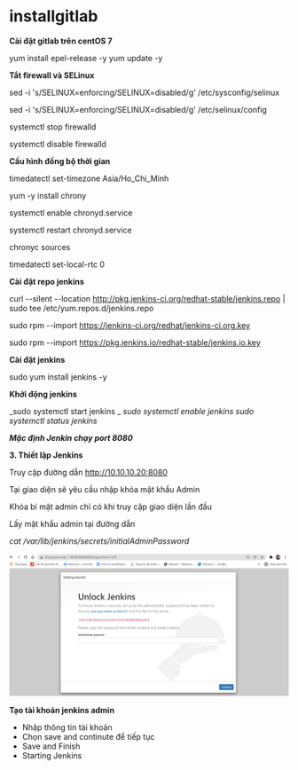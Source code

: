 # installgitlab
**Cài đặt gitlab trên centOS 7**

yum install epel-release -y
yum update -y

**Tắt firewall và SELinux**

sed -i 's/SELINUX=enforcing/SELINUX=disabled/g' /etc/sysconfig/selinux

sed -i 's/SELINUX=enforcing/SELINUX=disabled/g' /etc/selinux/config

systemctl stop firewalld

systemctl disable firewalld

__Cấu hình đồng bộ thời gian__

timedatectl set-timezone Asia/Ho_Chi_Minh

yum -y install chrony

systemctl enable chronyd.service

systemctl restart chronyd.service

chronyc sources

timedatectl set-local-rtc 0


__Cài đặt repo jenkins__

curl --silent --location http://pkg.jenkins-ci.org/redhat-stable/jenkins.repo | sudo tee /etc/yum.repos.d/jenkins.repo

sudo rpm --import https://jenkins-ci.org/redhat/jenkins-ci.org.key

sudo rpm --import https://pkg.jenkins.io/redhat-stable/jenkins.io.key

**Cài đặt jenkins**

sudo yum install jenkins -y

**Khởi động jenkins**

_sudo systemctl start jenkins _
_sudo systemctl enable jenkins_
_sudo systemctl status  jenkins_

**_Mặc định Jenkin chạy port 8080_**

**3. Thiết lập Jenkins**

Truy cập đường dẫn http://10.10.10.20:8080

Tại giao diện sẽ yêu cầu nhập khóa mật khẩu Admin

Khóa bí mật admin chỉ có khi truy cập giao diện lần đầu

Lấy mật khẩu admin tại đường dẫn 

_cat /var/lib/jenkins/secrets/initialAdminPassword_


![Nhập mật khẩu](/mkAdmin.PNG)


**Tạo tài khoản jenkins admin**

* Nhập thông tin tài khoản
* Chọn save and continute để tiếp tục
* Save and Finish
* Starting Jenkins
